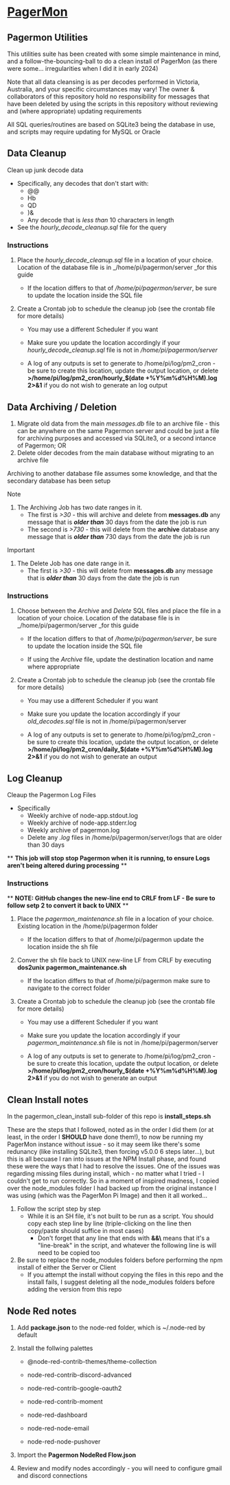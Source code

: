 # [PagerMon]([https://hrng.io/](https://github.com/pagermon/pagermon)https://github.com/pagermon/pagermon)
## Pagermon Utilities

This utilities suite has been created with some simple maintenance in mind, and a follow-the-bouncing-ball to do a clean install of PagerMon (as there were some... irregularities when I did it in early 2024)

Note that all data cleansing is as per decodes performed in Victoria, Australia, and your specific circumstances may vary! The owner & collaborators of this repository hold no responsibility for messages that have been deleted by using the scripts in this repository without reviewing and (where appropriate) updating requirements

All SQL queries/routines are based on SQLite3 being the database in use, and scripts may require updating for MySQL or Oracle

## Data Cleanup
Clean up junk decode data
* Specifically, any decodes that don't start with:
  * @@
  * Hb
  * QD
  * )&
  * Any decode that is _less than_ 10 characters in length
* See the _hourly_decode_cleanup.sql_ file for the query

### Instructions
1. Place the _hourly_decode_cleanup.sql_ file in a location of your choice. Location of the database file is in _/home/pi/pagermon/server _for this guide

    * If the location differs to that of _/home/pi/pagermon/server_, be sure to update the location inside the SQL file

2. Create a Crontab job to schedule the cleanup job (see the crontab file for more details)

    * You may use a different Scheduler if you want
    
    * Make sure you update the location accordingly if your _hourly_decode_cleanup.sql_ file is not in _/home/pi/pagermon/server_
  
    * A log of any outputs is set to generate to /home/pi/log/pm2_cron - be sure to create this location, update the output location, or delete **>/home/pi/log/pm2_cron/hourly_$(date +\%Y\%m\%d\%H\%M).log 2>&1** if you do not wish to generate an log output
  

## Data Archiving / Deletion
1. Migrate old data from the main _messages.db_ file to an archive file - this can be anywhere on the same Pagermon server and could be just a file for archiving purposes and accessed via SQLite3, or a second intance of Pagermon; OR
2. Delete older decodes from the main database without migrating to an archive file
   
Archiving to another database file assumes some knowledge, and that the secondary database has been setup
> [!NOTE]
> 1. The Archiving Job has two date ranges in it. 
>    * The first is _>30_ - this will archive and delete from **messages.db** any message that is _**older than**_ 30 days from the date the job is run
>    * The second is _>730_ - this will delete from the **archive** database any message that is _**older than**_ 730 days from the date the job is run

> [!IMPORTANT]
> 1. The Delete Job has one date range in it. 
>    * The first is _>30_ - this will delete from **messages.db** any message that is _**older than**_ 30 days from the date the job is run


### Instructions
1. Choose between the _Archive_ and _Delete_ SQL files and place the file in a location of your choice. Location of the database file is in _/home/pi/pagermon/server _for this guide

    * If the location differs to that of _/home/pi/pagermon/server_, be sure to update the location inside the SQL file
  
    * If using the _Archive_ file, update the destination location and name where appropriate
  
2. Create a Crontab job to schedule the cleanup job (see the crontab file for more details)
   
    * You may use a different Scheduler if you want
   
    * Make sure you update the location accordingly if your _old_decodes.sql_ file is not in /home/pi/pagermon/server
  
    * A log of any outputs is set to generate to /home/pi/log/pm2_cron - be sure to create this location, update the output location, or delete **>/home/pi/log/pm2_cron/daily_$(date +\%Y\%m\%d\%H\%M).log 2>&1** if you do not wish to generate an output
  

## Log Cleanup
Cleaup the Pagermon Log Files
* Specifically
  * Weekly archive of node-app.stdout.log
  * Weekly archive of node-app.stderr.log
  * Weekly archive of pagermon.log
  * Delete any _.log_ files in /home/pi/pagermon/server/logs that are older than 30 days

** **This job will stop stop Pagermon when it is running, to ensure Logs aren't being altered during processing** **


### Instructions
** **NOTE: GitHub changes the new-line end to CRLF from LF - Be sure to follow setp 2 to convert it back to UNIX** **
1. Place the _pagermon_maintenance.sh_ file in a location of your choice. Existing location in the /home/pi/pagermon folder

    * If the location differs to that of /home/pi/pagermon update the location inside the sh file
  
2. Conver the sh file back to UNIX new-line LF from CRLF by executing **dos2unix pagermon_maintenance.sh** 

    * If the location differs to that of /home/pi/pagermon make sure to navigate to the correct folder
	
3. Create a Crontab job to schedule the cleanup job (see the crontab file for more details)
   
    * You may use a different Scheduler if you want
    
    * Make sure you update the location accordingly if your _pagermon_maintenance.sh_ file is not in /home/pi/pagermon/server
   
    * A log of any outputs is set to generate to /home/pi/log/pm2_cron - be sure to create this location, update the output location, or delete **>/home/pi/log/pm2_cron/hourly_$(date +\%Y\%m\%d\%H\%M).log 2>&1** if you do not wish to generate an output
   

## Clean Install notes
In the pagermon_clean_install sub-folder of this repo is **install_steps.sh**

These are the steps that I followed, noted as in the order I did them (or at least, in the order I **SHOULD** have done them!), to now be running my PagerMon instance without issue - so it may seem like there's some redunancy (like installing SQLite3, then forcing v5.0.0 6 steps later...), but this is all becuase I ran into issues at the NPM Install phase, and found these were the ways that I had to resolve the issues.
One of the issues was regarding missing files during install, which - no matter what I tried - I couldn't get to run correctly. So in a moment of inspired madness, I copied over the node_modules folder I had backed up from the original instance I was using (which was the PagerMon Pi Image) and then it all worked...

1. Follow the script step by step
    * While it is an SH file, it's not built to be run as a script. You should copy each step line by line (triple-clicking on the line then copy/paste should suffice in most cases)
    	* Don't forget that any line that ends with **&&\\** means that it's a "line-break" in the script, and whatever the following line is will need to be copied too
3. Be sure to replace the node_modules folders before performing the npm install of either the Server or Client
    * If you attempt the install without copying the files in this repo and the install fails, I suggest deleting all the node_modules folders before adding the version from this repo


## Node Red notes
1. Add **package.json** to the node-red folder, which is ~/.node-red by default
2. Install the follwing palettes

	* @node-red-contrib-themes/theme-collection
    
	* node-red-contrib-discord-advanced
    
	* node-red-contrib-google-oauth2
    
	* node-red-contrib-moment
    
	* node-red-dashboard
    
	* node-red-node-email
    
	* node-red-node-pushover

3. Import the **Pagermon NodeRed Flow.json**
4. Review and modify nodes accordingly - you will need to configure gmail and discord connections